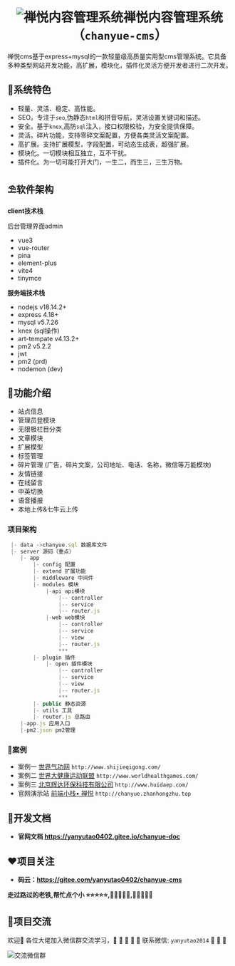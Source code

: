 # <center>![禅悦内容管理系统](https://gitee.com/yanyutao0402/chanyue-cms/raw/master/client/admin/public/admin/img/logo.png)禅悦内容管理系统（`chanyue-cms`）</center>

 禅悦cms基于express+mysql的一款轻量级高质量实用型cms管理系统。它具备多种类型网站开发功能，高扩展，模块化，插件化灵活方便开发者进行二次开发。

## 🌈系统特色

* 轻量、灵活、稳定、高性能。
* SEO。专注于`seo`,伪静态`html`和拼音导航，灵活设置关键词和描述。
* 安全。基于`knex`,高防`sql`注入，接口权限校验，为安全提供保障。
* 灵活。碎片功能，支持零碎文案配置，方便各类灵活文案配置。
* 高扩展。支持扩展模型，字段配置，可动态生成表，超强扩展。
* 模块化。一切模块相互独立，互不干扰。
* 插件化。为一切可能打开大门，一生二，而生三，三生万物。
  
## ⛱️软件架构

**client技术栈**

后台管理界面admin

* vue3
* vue-router
* pina
* element-plus
* vite4
* tinymce
  
**服务端技术栈**

* nodejs v18.14.2+
* express 4.18+
* mysql v5.7.26
* knex (sql操作)
* art-tempate v4.13.2+
* pm2   v5.2.2
* jwt  
* pm2 (prd)
* nodemon (dev)

## 🚧功能介绍

* 站点信息
* 管理员登模块
* 无限极栏目分类
* 文章模块
* 扩展模型
* 标签管理
* 碎片管理 (广告，碎片文案，公司地址、电话、名称，微信等万能模块)
* 友情链接
* 在线留言
* 中英切换
* 语音播报
* 本地上传&七牛云上传

### 项目架构

```js
 |- data ->chanyue.sql 数据库文件
 |- server 源码（重点）
    |- app
        |- config 配置
        |- extend 扩展功能
        |- middleware 中间件
        |- modules 模块
            |-api api模块
                |-- controller
                |-- service
                |-- router.js
            |-web web模块
                |-- controller
                |-- service
                |-- view
                |-- router.js
                ***
        |- plugin 插件
            |- open 插件模块
                |-- controller
                |-- service
                |-- view
                |-- router.js
                ***
        |- public 静态资源
        |- utils 工具
        |- router.js 总路由
    |-app.js 应用入口
    |-pm2.json pm2管理      
```

### 🍅️案例

* 案例一 [世界气功网](http://www.shijieqigong.com/) `http://www.shijieqigong.com/`
* 案例二 [世界大健康运动联盟](http://www.worldhealthgames.com/) `http://www.worldhealthgames.com/`
* 案例三 [北京辉达环保科技有限公司](http://www.huidaep.com/) `http://www.huidaep.com/`
* 官网演示站 [前端小栈• 禅悦](http://chanyue.zhanhongzhu.top/) `http://chanyue.zhanhongzhu.top`

## 👵开发文档

* **官网文档 <https://yanyutao0402.gitee.io/chanyue-doc>**

## ❤️项目关注

* **码云：<https://gitee.com/yanyutao0402/chanyue-cms>**

 **走过路过的老铁,帮忙点个小 ⭐⭐⭐⭐⭐,🤝🤝🤝🤝🤝,🙏🙏🙏🙏🙏**

## 👴项目交流

 欢迎💝
 各位大佬加入微信群交流学习，🧒 👧 👱  🧔 👴
 联系微信: `yanyutao2014` 🍇 🍋 🍌

![交流微信群](https://gitee.com/yanyutao0402/chanyue-cms/raw/master/server/app/public/template/default/img/wechat-group.jpg)
